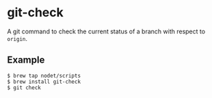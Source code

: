 # git-check

A git command to check the current status of a branch with respect to `origin`.


## Example

```
$ brew tap nodet/scripts
$ brew install git-check
$ git check

```
